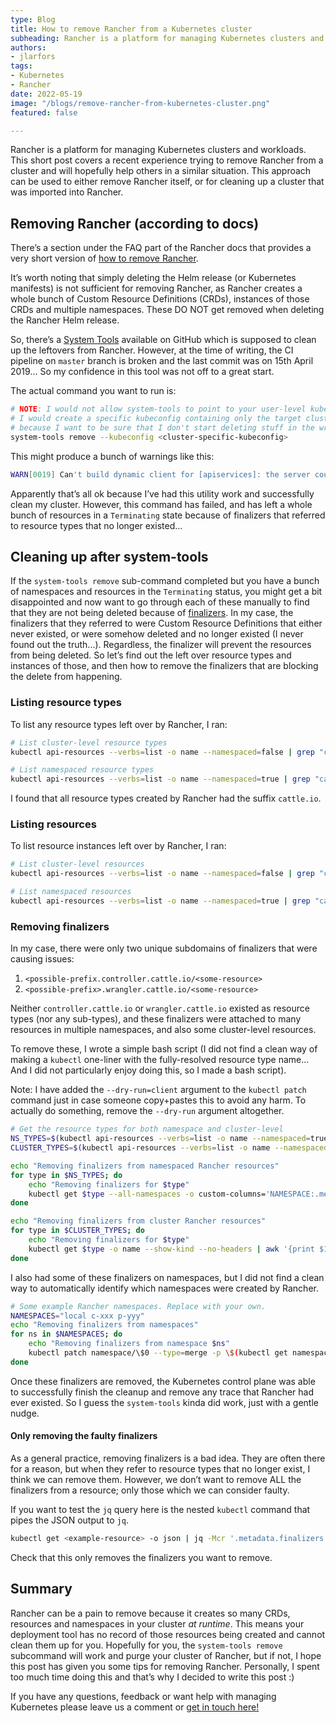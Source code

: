 ```yaml
---
type: Blog
title: How to remove Rancher from a Kubernetes cluster
subheading: Rancher is a platform for managing Kubernetes clusters and workloads. This short post covers a recent experience trying to remove Rancher from a cluster. This approach can be used to either remove Rancher itself, or for cleaning up a cluster that was imported into Rancher.
authors:
- jlarfors
tags:
- Kubernetes
- Rancher
date: 2022-05-19
image: "/blogs/remove-rancher-from-kubernetes-cluster.png"
featured: false

---
```


Rancher is a platform for managing Kubernetes clusters and workloads. This short post covers a recent experience trying to remove Rancher from a cluster and will hopefully help others in a similar situation. This approach can be used to either remove Rancher itself, or for cleaning up a cluster that was imported into Rancher.

## Removing Rancher (according to docs)

There’s a section under the FAQ part of the Rancher docs that provides a very short version of [how to remove Rancher](https://rancher.com/docs/rancher/v2.6/en/faq/removing-rancher/#what-if-i-don-t-want-rancher-anymore).

It’s worth noting that simply deleting the Helm release (or Kubernetes manifests) is not sufficient for removing Rancher, as Rancher creates a whole bunch of Custom Resource Definitions (CRDs), instances of those CRDs and multiple namespaces. These DO NOT get removed when deleting the Rancher Helm release.

So, there’s a [System Tools](https://github.com/rancher/system-tools) available on GitHub which is supposed to clean up the leftovers from Rancher. However, at the time of writing, the CI pipeline on `master` branch is broken and the last commit was on 15th April 2019... So my confidence in this tool was not off to a great start.

The actual command you want to run is:

```bash
# NOTE: I would not allow system-tools to point to your user-level kubeconfig.
# I would create a specific kubeconfig containing only the target cluster configs
# because I want to be sure that I don't start deleting stuff in the wrong cluster
system-tools remove --kubeconfig <cluster-specific-kubeconfig>
```

This might produce a bunch of warnings like this:

```bash
WARN[0019] Can't build dynamic client for [apiservices]: the server could not find the requested resource
```

Apparently that’s all ok because I’ve had this utility work and successfully clean my cluster. However, this command has failed, and has left a whole bunch of resources in a `Terminating` state because of finalizers that referred to resource types that no longer existed...

## Cleaning up after system-tools

If the `system-tools remove` sub-command completed but you have a bunch of namespaces and resources in the `Terminating` status, you might get a bit disappointed and now want to go through each of these manually to find that they are not being deleted because of [finalizers](https://kubernetes.io/docs/concepts/overview/working-with-objects/finalizers/). In my case, the finalizers that they referred to were Custom Resource Definitions that either never existed, or were somehow deleted and no longer existed (I never found out the truth...). Regardless, the finalizer will prevent the resources from being deleted. So let’s find out the left over resource types and instances of those, and then how to remove the finalizers that are blocking the delete from happening.

### Listing resource types

To list any resource types left over by Rancher, I  ran:

```bash
# List cluster-level resource types
kubectl api-resources --verbs=list -o name --namespaced=false | grep "cattle.io"

# List namespaced resource types
kubectl api-resources --verbs=list -o name --namespaced=true | grep "cattle.io"
```

I found that all resource types created by Rancher had the suffix `cattle.io`.

### Listing resources

To list resource instances left over by Rancher, I ran:

```bash
# List cluster-level resources
kubectl api-resources --verbs=list -o name --namespaced=false | grep "cattle.io" | xargs -n 1 kubectl get --show-kind

# List namespaced resources
kubectl api-resources --verbs=list -o name --namespaced=true | grep "cattle.io" | xargs -n 1 kubectl get --show-kind --all-namespaces
```

### Removing finalizers

In my case, there were only two unique subdomains of finalizers that were causing issues:

1. `<possible-prefix.controller.cattle.io/<some-resource>` 
2. `<possible-prefix>.wrangler.cattle.io/<some-resource>`

Neither `controller.cattle.io` or `wrangler.cattle.io` existed as resource types (nor any sub-types), and these finalizers were attached to many resources in multiple namespaces, and also some cluster-level resources.

To remove these, I wrote a simple bash script (I did not find a clean way of making a `kubectl` one-liner with the fully-resolved resource type name... And I did not particularly enjoy doing this, so I made a bash script).

Note: I have added the `--dry-run=client` argument to the `kubectl patch` command just in case someone copy+pastes this to avoid any harm. To actually do something, remove the `--dry-run` argument altogether.

```bash
# Get the resource types for both namespace and cluster-level
NS_TYPES=$(kubectl api-resources --verbs=list -o name --namespaced=true | grep "cattle.io")
CLUSTER_TYPES=$(kubectl api-resources --verbs=list -o name --namespaced=false | grep "cattle.io")

echo "Removing finalizers from namespaced Rancher resources"
for type in $NS_TYPES; do
    echo "Removing finalizers for $type"
    kubectl get $type --all-namespaces -o custom-columns='NAMESPACE:.metadata.namespace','NAME:.metadata.name' --no-headers | awk '{print $1 " " $2}' | xargs -L1 bash -c "kubectl patch --dry-run=client -n \$0 $type/\$1 --type=merge -p \$(kubectl get -n \$0 $type/\$1 -o json | jq -Mcr '.metadata.finalizers // [] | {metadata:{finalizers:map(select(. | (contains(\"controller.cattle.io/\") or contains(\"wrangler.cattle.io/\")) | not ))}}')"
done

echo "Removing finalizers from cluster Rancher resources"
for type in $CLUSTER_TYPES; do
    echo "Removing finalizers for $type"
    kubectl get $type -o name --show-kind --no-headers | awk '{print $1 }' | xargs -L1 bash -c "kubectl patch --dry-run=client \$0 --type=merge -p \$(kubectl get \$0 -o json | jq -Mcr '.metadata.finalizers // [] | {metadata:{finalizers:map(select(. | (contains(\"controller.cattle.io/\") or contains(\"wrangler.cattle.io/\")) | not ))}}')"
done
```

I also had some of these finalizers on namespaces, but I did not find a clean way to automatically identify which namespaces were created by Rancher.

```bash
# Some example Rancher namespaces. Replace with your own.
NAMESPACES="local c-xxx p-yyy"
echo "Removing finalizers from namespaces"
for ns in $NAMESPACES; do
    echo "Removing finalizers from namespace $ns"
    kubectl patch namespace/\$0 --type=merge -p \$(kubectl get namespace/\$0 -o json | jq -Mcr '.metadata.finalizers // [] | {metadata:{finalizers:map(select(. | (contains(\"controller.cattle.io/\") or contains(\"wrangler.cattle.io/\")) | not ))}}')
done
```

Once these finalizers are removed, the Kubernetes control plane was able to successfully finish the cleanup and remove any trace that Rancher had ever existed. So I guess the `system-tools` kinda did work, just with a gentle nudge.

#### Only removing the faulty finalizers

As a general practice, removing finalizers is a bad idea. They are often there for a reason, but when they refer to resource types that no longer exist, I think we can remove them. However, we don’t want to remove ALL the finalizers from a resource; only those which we can consider faulty.

If you want to test the `jq` query here is the nested `kubectl` command that pipes the JSON output to `jq`.

```bash
kubectl get <example-resource> -o json | jq -Mcr '.metadata.finalizers // [] | {metadata:{finalizers:map(select(. | (contains("controller.cattle.io/") or contains("wrangler.cattle.io/")) | not ))}}'
```

Check that this only removes the finalizers you want to remove.

## Summary

Rancher can be a pain to remove because it creates so many CRDs, resources and namespaces in your cluster *at runtime*. This means your deployment tool has no record of those resources being created and cannot clean them up for you. Hopefully for you, the `system-tools remove` subcommand will work and purge your cluster of Rancher, but if not, I hope this post has given you some tips for removing Rancher. Personally, I spent too much time doing this and that’s why I decided to write this post :)

If you have any questions, feedback or want help with managing Kubernetes please leave us a comment or [get in touch here!](https://verifa.io/contact/)